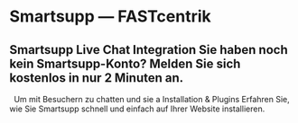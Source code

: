 # Smartsupp — FASTcentrik
## Smartsupp Live Chat Integration Sie haben noch kein Smartsupp-Konto? Melden Sie sich kostenlos in nur 2 Minuten an.
  Um mit Besuchern zu chatten und sie a
Installation & Plugins 
Erfahren Sie, wie Sie Smartsupp schnell und einfach auf Ihrer Website installieren.

